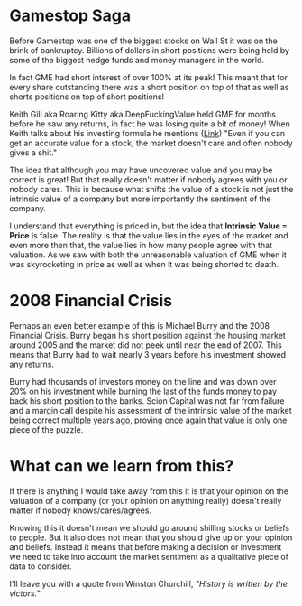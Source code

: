 # Gamestop Saga

Before Gamestop was one of the biggest stocks on Wall St it was on the brink of bankruptcy. Billions of dollars in short positions were being held by some of the biggest hedge funds and money managers in the world. 

In fact GME had short interest of over 100% at its peak! This meant that for every share outstanding there was a short position on top of that as well as shorts positions on top of short positions! 

[Link]: https://www.youtube.com/watch?v=1zi7XVudxME&t=380s&ab_channel=RoaringKitty

Keith Gill aka Roaring Kitty aka DeepFuckingValue held GME for months before he saw any returns, in fact he was losing quite a bit of money!  When Keith talks about his investing formula he mentions ([Link]) "Even if you can get an accurate value for a stock, the market doesn't care and often nobody gives a shit." 

The idea that although you may have uncovered value and you may be correct is great! But that really doesn't matter if nobody agrees with you or nobody cares. This is because what shifts the value of a stock is not just the intrinsic value of a company but more importantly the sentiment of the company. 

I understand that everything is priced in, but the idea that **Intrinsic Value = Price** is false. The reality is that the value lies in the eyes of the market and even more then that, the value lies in how many people agree with that valuation. As we saw with both the unreasonable valuation of GME when it was skyrocketing in price as well as when it was being shorted to death.

# 2008 Financial Crisis

Perhaps an even better example of this is Michael Burry and the 2008 Financial Crisis. Burry began his short position against the housing market around 2005 and the market did not peek until near the end of 2007. This means that Burry had to wait nearly 3 years before his investment showed any returns.

Burry had thousands of investors money on the line and was down over 20% on his investment while burning the last of the funds money to pay back his short position to the banks. Scion Capital was not far from failure and a margin call despite his assessment of the intrinsic value of the market being correct multiple years ago, proving once again that value is only one piece of the puzzle.

# What can we learn from this?

If there is anything I would take away from this it is that your opinion on the valuation of a company (or your opinion on anything really) doesn't really matter if nobody knows/cares/agrees. 

Knowing this it doesn't mean we should go around shilling stocks or beliefs to people. But it also does not mean that you should give up on your opinion and beliefs. Instead it means that before making a decision or investment we need to take into account the market sentiment as a qualitative piece of data to consider.

I'll leave you with a quote from Winston Churchill, *"History is written by the victors."*
